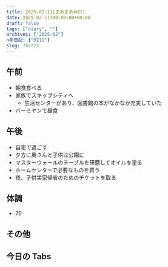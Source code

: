 ```yaml
---
title: 2025-02-11[まあまあ休日]
date: 2025-02-11T00:00:00+09:00
draft: false
tags: ["diary", ""]
archives: ["2025-02"]
n年日記: ["0211"]
slug: 742272
---
```


## 午前

- 朝食食べる
- 家族でスキップシティへ
  - 生活センターがあり、図書館の本がなかなか充実していた
- バーミヤンで昼食

## 午後

- 自宅で過ごす
- 夕方に奥さんと子供は公園に
- マスターウォールのテーブルを研磨してオイルを塗る
- ホームセンターで必要なものを買う
- 夜、子供実家帰省のためのチケットを取る

## 体調

- 70

## その他

## 今日の Tabs
